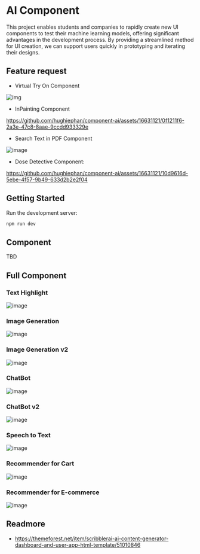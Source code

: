 # AI Component

This project enables students and companies to rapidly create new UI components to test their machine learning models, offering significant advantages in the development process. By providing a streamlined method for UI creation, we can support users quickly in prototyping and iterating their designs. 

## Feature request

- Virtual Try On Component

![img](https://preview.redd.it/idm-vton-virtual-try-on-is-just-another-level-extreme-v0-ra3d6y2tdxwc1.png?width=640&crop=smart&auto=webp&s=42fb826f419cbc0213ba267430dd41aaf73cfda6)

- InPainting Component

https://github.com/hughiephan/component-ai/assets/16631121/0f1211f6-2a3e-47c8-8aae-9ccdd933329e

- Search Text in PDF Component

![image](https://github.com/hughiephan/component-ai/assets/16631121/e5585794-ca96-4f4a-8955-beabe336dfc1)

- Dose Detective Component:

https://github.com/hughiephan/component-ai/assets/16631121/10d9616d-5ebe-4f57-9b49-633d2b2e2f04

## Getting Started

Run the development server:

```bash
npm run dev
```

## Component

TBD

## Full Component

### Text Highlight

![image](https://github.com/hughiephan/component-ai/assets/16631121/44b104da-4822-44e8-b14d-3e1c625022f1)

### Image Generation

![image](https://github.com/hughiephan/component-ai/assets/16631121/d4851f7e-26e9-49d1-ad91-262e474f3cce)

### Image Generation v2

![image](https://github.com/hughiephan/component-ai/assets/16631121/de268560-a4f0-4d8c-b300-f122c623eed1)

### ChatBot

![image](https://github.com/hughiephan/component-ai/assets/16631121/c49ee0e5-c2ef-4ac0-b137-d8c0814bb952)

### ChatBot v2

![image](https://github.com/hughiephan/component-ai/assets/16631121/a066dad0-011c-4358-ad5f-99dfbc0deec3)

### Speech to Text

![image](https://github.com/hughiephan/component-ai/assets/16631121/a3ff473b-eed8-4e7e-ace8-1ac9b0566461)

### Recommender for Cart

![image](https://github.com/hughiephan/component-ai/assets/16631121/a118cd55-8b11-4899-96f0-4dbf4305598d)

### Recommender for E-commerce

![image](https://github.com/hughiephan/component-ai/assets/16631121/7cbc8357-999a-45f8-97aa-25a99ce1434a)

## Readmore
- https://themeforest.net/item/scribblerai-ai-content-generator-dashboard-and-user-app-html-template/51010846

